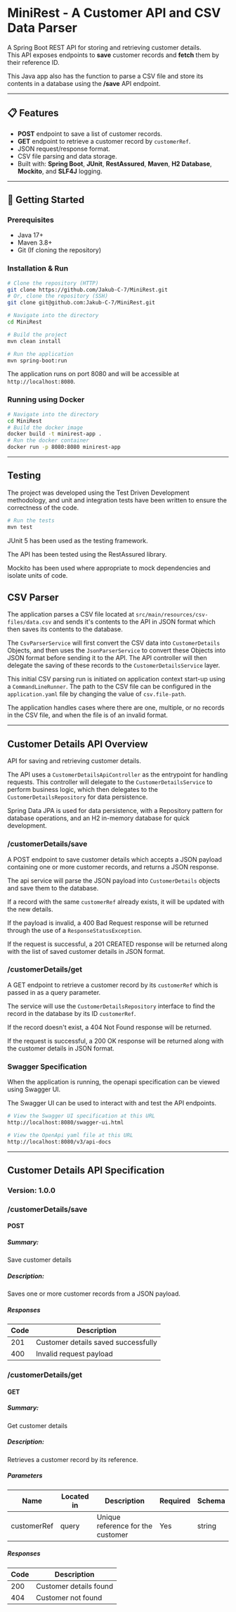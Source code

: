 # MiniRest - A Customer API and CSV Data Parser

A Spring Boot REST API for storing and retrieving customer details.  
This API exposes endpoints to **save** customer records and **fetch** them by their reference ID.

This Java app also has the function to parse a CSV file and store its contents in a database using the **/save** API endpoint.

---

## 📋 Features
- **POST** endpoint to save a list of customer records.
- **GET** endpoint to retrieve a customer record by `customerRef`.
- JSON request/response format.
- CSV file parsing and data storage.
- Built with: **Spring Boot**, **JUnit**, **RestAssured**, **Maven**, **H2 Database**, **Mockito**, and **SLF4J** logging.

---

## 🚀 Getting Started

### Prerequisites
- Java 17+ 
- Maven 3.8+
- Git (If cloning the repository)

### Installation & Run
```bash
# Clone the repository (HTTP)
git clone https://github.com/Jakub-C-7/MiniRest.git
# Or, clone the repository (SSH)
git clone git@github.com:Jakub-C-7/MiniRest.git

# Navigate into the directory
cd MiniRest

# Build the project
mvn clean install

# Run the application
mvn spring-boot:run
```

The application runs on port 8080 and will be accessible at `http://localhost:8080`.

### Running using Docker
```bash
# Navigate into the directory
cd MiniRest
# Build the docker image
docker build -t minirest-app .
# Run the docker container
docker run -p 8080:8080 minirest-app
```

---
## Testing

The project was developed using the Test Driven Development methodology, and unit and integration tests have been written to ensure the correctness of the code.

```bash
# Run the tests
mvn test
```
JUnit 5 has been used as the testing framework.

The API has been tested using the RestAssured library. 

Mockito has been used where appropriate to mock dependencies and isolate units of code.

## CSV Parser

The application parses a CSV file located at `src/main/resources/csv-files/data.csv` and sends it's contents to the API in JSON format which then saves its contents to the database.

The `CsvParserService` will first convert the CSV data into `CustomerDetails` Objects, and then uses the `JsonParserService` to convert these Objects into JSON format before sending it to the API. The API controller will then delegate the saving of these records to the `CustomerDetailsService` layer.

This initial CSV parsing run is initiated on application context start-up using a `CommandLineRunner`. The path to the CSV file can be configured in the `application.yaml` file by changing the value of `csv.file-path`.

The application handles cases where there are one, multiple, or no records in the CSV file, and when the file is of an invalid format.

---
## Customer Details API Overview
API for saving and retrieving customer details.

The API uses a `CustomerDetailsApiController` as the entrypoint for handling requests. This controller will delegate to the `CustomerDetailsService` to perform business logic, which then delegates to the `CustomerDetailsRepository` for data persistence.

Spring Data JPA is used for data persistence, with a Repository pattern for database operations, and an H2 in-memory database for quick development.

### /customerDetails/save
A POST endpoint to save customer details which accepts a JSON payload containing one or more customer records, and returns a JSON response.

The api service will parse the JSON payload into `CustomerDetails` objects and save them to the database.

If a record with the same `customerRef` already exists, it will be updated with the new details.

If the payload is invalid, a 400 Bad Request response will be returned through the use of a `ResponseStatusException`.

If the request is successful, a 201 CREATED response will be returned along with the list of saved customer details in JSON format.

### /customerDetails/get
A GET endpoint to retrieve a customer record by its `customerRef` which is passed in as a query parameter.

The service will use the `CustomerDetailsRepository` interface to find the record in the database by its ID `customerRef`.

If the record doesn't exist, a 404 Not Found response will be returned.

If the request is successful, a 200 OK response will be returned along with the customer details in JSON format.

### Swagger Specification
When the application is running, the openapi specification can be viewed using Swagger UI.

The Swagger UI can be used to interact with and test the API endpoints.

```bash
# View the Swagger UI specification at this URL
http://localhost:8080/swagger-ui.html

# View the OpenApi yaml file at this URL
http://localhost:8080/v3/api-docs
```
---

## Customer Details API Specification

### Version: 1.0.0

### /customerDetails/save

#### POST

##### Summary:
Save customer details

##### Description:

Saves one or more customer records from a JSON payload.

##### Responses

| Code | Description |
| ---- | ----------- |
| 201 | Customer details saved successfully |
| 400 | Invalid request payload |

### /customerDetails/get

#### GET

##### Summary:
Get customer details

##### Description:

Retrieves a customer record by its reference.

##### Parameters

| Name | Located in | Description | Required | Schema |
| ---- | ---------- | ----------- | -------- | ---- |
| customerRef | query | Unique reference for the customer | Yes | string |

##### Responses

| Code | Description |
| ---- | ----------- |
| 200 | Customer details found |
| 404 | Customer not found |

